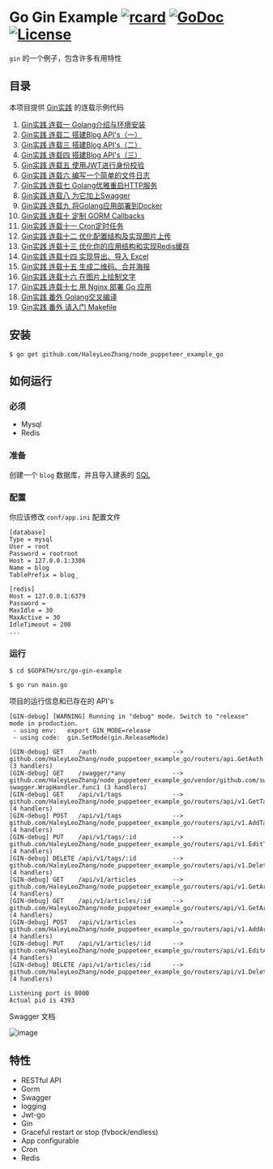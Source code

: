 # Go Gin Example [![rcard](https://goreportcard.com/badge/github.com/HaleyLeoZhang/node_puppeteer_example_go)](https://goreportcard.com/report/github.com/HaleyLeoZhang/node_puppeteer_example_go) [![GoDoc](http://img.shields.io/badge/go-documentation-blue.svg?style=flat-square)](https://godoc.org/github.com/HaleyLeoZhang/node_puppeteer_example_go) [![License](http://img.shields.io/badge/license-mit-blue.svg?style=flat-square)](https://raw.githubusercontent.com/HaleyLeoZhang/node_puppeteer_example_go/master/LICENSE)

`gin` 的一个例子，包含许多有用特性

## 目录

本项目提供 [Gin实践](https://segmentfault.com/a/1190000013297625) 的连载示例代码

1. [Gin实践 连载一 Golang介绍与环境安装](https://book.eddycjy.com/golang/gin/install.html)
2. [Gin实践 连载二 搭建Blog API's（一）](https://book.eddycjy.com/golang/gin/api-01.html)
3. [Gin实践 连载三 搭建Blog API's（二）](https://book.eddycjy.com/golang/gin/api-02.html)
4. [Gin实践 连载四 搭建Blog API's（三）](https://book.eddycjy.com/golang/gin/api-03.html)
5. [Gin实践 连载五 使用JWT进行身份校验](https://book.eddycjy.com/golang/gin/jwt.html)
6. [Gin实践 连载六 编写一个简单的文件日志](https://book.eddycjy.com/golang/gin/log.html)
7. [Gin实践 连载七 Golang优雅重启HTTP服务](https://book.eddycjy.com/golang/gin/reload-http.html)
8. [Gin实践 连载八 为它加上Swagger](https://book.eddycjy.com/golang/gin/swagger.html)
9. [Gin实践 连载九 将Golang应用部署到Docker](https://book.eddycjy.com/golang/gin/golang-docker.html)
10. [Gin实践 连载十 定制 GORM Callbacks](https://book.eddycjy.com/golang/gin/gorm-callback.html)
11. [Gin实践 连载十一 Cron定时任务](https://book.eddycjy.com/golang/gin/cron.html)
12. [Gin实践 连载十二 优化配置结构及实现图片上传](https://book.eddycjy.com/golang/gin/config-upload.html)
13. [Gin实践 连载十三 优化你的应用结构和实现Redis缓存](https://book.eddycjy.com/golang/gin/application-redis.html)
14. [Gin实践 连载十四 实现导出、导入 Excel](https://book.eddycjy.com/golang/gin/excel.html)
15. [Gin实践 连载十五 生成二维码、合并海报](https://book.eddycjy.com/golang/gin/image.html)
16. [Gin实践 连载十六 在图片上绘制文字](https://book.eddycjy.com/golang/gin/font.html)
17. [Gin实践 连载十七 用 Nginx 部署 Go 应用](https://book.eddycjy.com/golang/gin/nginx.html)
18. [Gin实践 番外 Golang交叉编译](https://book.eddycjy.com/golang/gin/cgo.html)
19. [Gin实践 番外 请入门 Makefile](https://book.eddycjy.com/golang/gin/makefile.html)

## 安装
```
$ go get github.com/HaleyLeoZhang/node_puppeteer_example_go
```

## 如何运行

### 必须

- Mysql
- Redis

### 准备

创建一个 `blog` 数据库，并且导入建表的 [SQL](https://github.com/HaleyLeoZhang/node_puppeteer_example_go/blob/master/docs/sql/blog.sql)

### 配置

你应该修改 `conf/app.ini` 配置文件

```
[database]
Type = mysql
User = root
Password = rootroot
Host = 127.0.0.1:3306
Name = blog
TablePrefix = blog_

[redis]
Host = 127.0.0.1:6379
Password =
MaxIdle = 30
MaxActive = 30
IdleTimeout = 200
...
```


### 运行
```
$ cd $GOPATH/src/go-gin-example

$ go run main.go 
```

项目的运行信息和已存在的 API's

```
[GIN-debug] [WARNING] Running in "debug" mode. Switch to "release" mode in production.
 - using env:	export GIN_MODE=release
 - using code:	gin.SetMode(gin.ReleaseMode)

[GIN-debug] GET    /auth                     --> github.com/HaleyLeoZhang/node_puppeteer_example_go/routers/api.GetAuth (3 handlers)
[GIN-debug] GET    /swagger/*any             --> github.com/HaleyLeoZhang/node_puppeteer_example_go/vendor/github.com/swaggo/gin-swagger.WrapHandler.func1 (3 handlers)
[GIN-debug] GET    /api/v1/tags              --> github.com/HaleyLeoZhang/node_puppeteer_example_go/routers/api/v1.GetTags (4 handlers)
[GIN-debug] POST   /api/v1/tags              --> github.com/HaleyLeoZhang/node_puppeteer_example_go/routers/api/v1.AddTag (4 handlers)
[GIN-debug] PUT    /api/v1/tags/:id          --> github.com/HaleyLeoZhang/node_puppeteer_example_go/routers/api/v1.EditTag (4 handlers)
[GIN-debug] DELETE /api/v1/tags/:id          --> github.com/HaleyLeoZhang/node_puppeteer_example_go/routers/api/v1.DeleteTag (4 handlers)
[GIN-debug] GET    /api/v1/articles          --> github.com/HaleyLeoZhang/node_puppeteer_example_go/routers/api/v1.GetArticles (4 handlers)
[GIN-debug] GET    /api/v1/articles/:id      --> github.com/HaleyLeoZhang/node_puppeteer_example_go/routers/api/v1.GetArticle (4 handlers)
[GIN-debug] POST   /api/v1/articles          --> github.com/HaleyLeoZhang/node_puppeteer_example_go/routers/api/v1.AddArticle (4 handlers)
[GIN-debug] PUT    /api/v1/articles/:id      --> github.com/HaleyLeoZhang/node_puppeteer_example_go/routers/api/v1.EditArticle (4 handlers)
[GIN-debug] DELETE /api/v1/articles/:id      --> github.com/HaleyLeoZhang/node_puppeteer_example_go/routers/api/v1.DeleteArticle (4 handlers)

Listening port is 8000
Actual pid is 4393
```
Swagger 文档

![image](https://i.imgur.com/bVRLTP4.jpg)

## 特性

- RESTful API
- Gorm
- Swagger
- logging
- Jwt-go
- Gin
- Graceful restart or stop (fvbock/endless)
- App configurable
- Cron
- Redis
